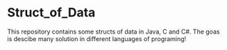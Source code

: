 # Struct_of_Data
This repository contains some structs of data in Java, C and C#. The goas is descibe many solution in different languages of programing!
